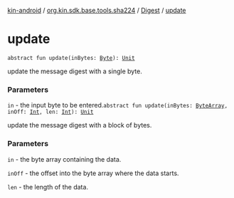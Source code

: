 [kin-android](../../index.md) / [org.kin.sdk.base.tools.sha224](../index.md) / [Digest](index.md) / [update](./update.md)

# update

`abstract fun update(inBytes: `[`Byte`](https://kotlinlang.org/api/latest/jvm/stdlib/kotlin/-byte/index.html)`): `[`Unit`](https://kotlinlang.org/api/latest/jvm/stdlib/kotlin/-unit/index.html)

update the message digest with a single byte.

### Parameters

`in` - the input byte to be entered.`abstract fun update(inBytes: `[`ByteArray`](https://kotlinlang.org/api/latest/jvm/stdlib/kotlin/-byte-array/index.html)`, inOff: `[`Int`](https://kotlinlang.org/api/latest/jvm/stdlib/kotlin/-int/index.html)`, len: `[`Int`](https://kotlinlang.org/api/latest/jvm/stdlib/kotlin/-int/index.html)`): `[`Unit`](https://kotlinlang.org/api/latest/jvm/stdlib/kotlin/-unit/index.html)

update the message digest with a block of bytes.

### Parameters

`in` - the byte array containing the data.

`inOff` - the offset into the byte array where the data starts.

`len` - the length of the data.